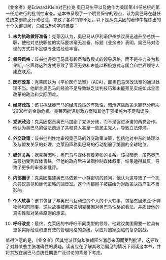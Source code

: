 《业余者》是Edward Klein对巴拉克·奥巴马生平以及他作为美国第44任总统的第一任期进行的批判性审查。这本书呈现了一个明显保守的观点，认为奥巴马在就任总统之前缺乏行政经验，导致了各种领导不足。以下是从克莱因的著作中提炼出的十个关键见解，总结成550字的概要：

1. **未为执政做好准备**：克莱因认为，奥巴马从伊利诺伊州参议员迅速升至总统一职，使他对总统职位的实际要求毫无准备。标题《业余者》表明，奥巴马对治理的方式并不足够专业或经验丰富。

2. **领导风格**：该书批评奥巴马具有超然和教授式的领导风格，而不是亲力亲为和果断。它声称这种方式导致了管理无效和未能以积极方式与国会和世界领导人建立联系。

3. **医疗改革**：克莱因认为《平价医疗法案》（ACA），即奥巴马医改法案的通过处理不当。他断言奥巴马的经验不足导致缺乏谈判技巧和未能预见实施如此全面改革的政治和实际困难。

4. **经济政策**：该书挑战奥巴马的经济政策的有效性，暗示这些政策未能充分解决2008年的金融危机。克莱因批评刺激方案和其他干预措施为不足和误导。

5. **党派政治**：克莱因指责奥巴马加剧了党派分歧，而不是促进承诺的两党合作。他认为奥巴马的做法疏远了共和党人甚至一些民主党人，导致立法停滞。

6. **外交政策**：该书批判性地审视奥巴马的外交政策决策，包括他对中东的处理以及与盟友关系的处理。克莱因声称奥巴马的行动削弱了美国的全球地位。

7. **媒体关系**：据克莱因称，奥巴马与媒体有着紧张的关系。该书暗示，虽然奥巴马最初受到媒体青睐，但他的政府后来试图控制媒体叙事，结果适得其反，导致了更多的审查和批评。

8. **内部圈子**：克莱因描述奥巴马依赖一小群密切的顾问，他认为这导致了一个扼杀异议意见和替代策略的回音室。这个内部圈子被描绘为对政策决策产生不当影响。

9. **个人轶事**：该书包含了与奥巴马互动过的个人的个人轶事，包括杰里米亚·怀特牧师和前同事。这些故事被用来说明克莱因对奥巴马性格的看法，并质疑他的真实性和对某些原则的承诺。

10. **呼吁改变**：最终，克莱因的书呼吁不同类型的领导。他建议美国需要一位具有更多实际经验和更有效的管理风格的总统，以应对国家面临的复杂挑战。

值得注意的是，《业余者》因其党派倾向和依赖匿名消息来源而受到批评，这导致了对其某些主张准确性的质疑。读者应在了解其政治偏见的情况下阅读这本书，并将其放在奥巴马总统任期更广泛讨论的背景下考虑。